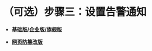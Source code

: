 # （可选）步骤三：设置告警通知<a name="hss_01_0241"></a>

-   **[基础版/企业版/旗舰版](基础版-企业版-旗舰版.md)**  

-   **[网页防篡改版](网页防篡改版.md)**  


